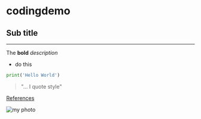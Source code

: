 # codingdemo
## Sub title
---
The **bold** *description*
* do this

```python
print('Hello World')
```

> "... I quote style"

[References](https://mylink)

![my photo]()